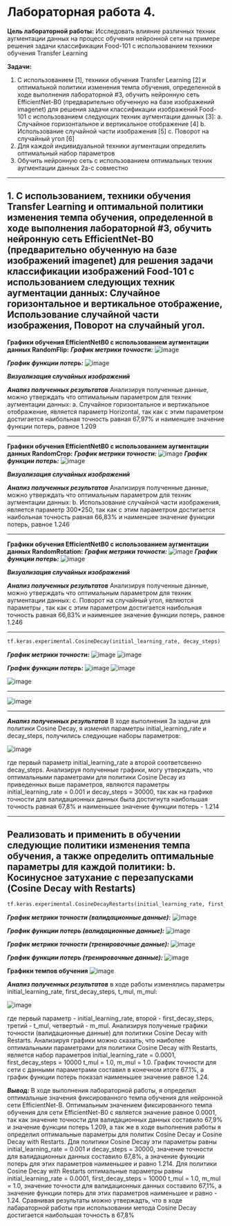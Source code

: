 # Лабораторная работа 4.

**Цель лабораторной работы:**  Исследовать влияние различных техник аугментации
данных на процесс обучения нейронной сети на примере решения задачи классификации
Food-101 с использованием техники обучения Transfer Learning

**Задачи:**

1. С использованием [1], техники обучения Transfer Learning [2] и оптимальной
политики изменения темпа обучения, определенной в ходе выполнения
лабораторной #3, обучить нейронную сеть EfficientNet-B0 (предварительно
обученную на базе изображений imagenet) для решения задачи классификации
изображений Food-101 с использованием следующих техник аугментации данных [3]:
    a. Случайное горизонтальное и вертикальное отображение [4]
    b. Использование случайной части изображения [5]
    c. Поворот на случайный угол [6]
2. Для каждой индивидуальной техники аугментации определить оптимальный набор
параметров
3. Обучить нейронную сеть с использованием оптимальных техник аугментации
данных 2a-с совместно
<hr/>


## 1. С использованием, техники обучения Transfer Learning и оптимальной политики изменения темпа обучения, определенной в ходе выполнения лабораторной #3, обучить нейронную сеть EfficientNet-B0 (предварительно обученную на базе изображений imagenet) для решения задачи классификации изображений Food-101 с использованием следующих техник аугментации данных: Случайное горизонтальное и вертикальное отображение, Использование случайной части изображения, Поворот на случайный угол. ##


**Графики обучения EfficientNetB0 с использованием аугментации данных RandomFlip:**
***График метрики точности:***
![image](https://user-images.githubusercontent.com/56519328/117620529-38fa0280-b179-11eb-99e7-a455d3b72c8b.png)

***График функции потерь:***
![image](https://user-images.githubusercontent.com/56519328/117620614-50d18680-b179-11eb-8fdb-114f32935762.png)


***Визуализация случайных изображений***


***Анализ полученных результатов***
Анализируя полученные данные, можно утверждать что оптимальным параметром для техник аугментации данных: a. Случайное горизонтальное и вертикальное отображение, является параметр Horizontal, так как с этим параметром достигается наибольная точность равная 67,97% и наименшее значение функции потерь, равное 1.209
<hr/>



**Графики обучения EfficientNetB0 с использованием аугментации данных RandomСrop:**
***График метрики точности:***
![image](https://user-images.githubusercontent.com/56519328/117621430-495ead00-b17a-11eb-891f-4b60873eeb6e.png)
***График функции потерь:***
![image](https://user-images.githubusercontent.com/56519328/117621491-57143280-b17a-11eb-84a7-b860092158a4.png)


***Визуализация случайных изображений***


***Анализ полученных результатов***
Анализируя полученные данные, можно утверждать что оптимальным параметром для техник аугментации данных: b. Использование случайной части изображения, является параметр 300*250, так как с этим параметром достигается наибольная точность равная 66,83% и наименшее значение функции потерь, равное 1.246
<hr/>



**Графики обучения EfficientNetB0 с использованием аугментации данных RandomRotation:**
***График метрики точности:***
![image](https://user-images.githubusercontent.com/56519328/117623817-ede1ee80-b17c-11eb-9fee-6a9561b6ba56.png)
***График функции потерь:***
![image](https://user-images.githubusercontent.com/56519328/117623897-fe926480-b17c-11eb-988a-765ccb741958.png)

***Визуализация случайных изображений***


***Анализ полученных результатов***
Анализируя полученные данные, можно утверждать что оптимальным параметром для техник аугментации данных: c. Поворот на случайный угол, являются параметры , так как с этим параметром достигается наибольная точность равная 66,83% и наименшее значение функции потерь, равное 1.246
<hr/>




```python
tf.keras.experimental.CosineDecay(initial_learning_rate, decay_steps)
```

***График метрики точности:***
![image](https://user-images.githubusercontent.com/56519328/116806456-ca43f600-ab35-11eb-85d8-dfe48f2b8490.png)
![image](https://user-images.githubusercontent.com/56519328/116806459-d16b0400-ab35-11eb-90f5-6e8513cc6f9b.png)


***График функции потерь:***
![image](https://user-images.githubusercontent.com/56519328/116806472-e34ca700-ab35-11eb-93c5-339967b5cb71.png)
![image](https://user-images.githubusercontent.com/56519328/116806476-e9db1e80-ab35-11eb-985b-a2e131ee2fc3.png)





 
![image](https://user-images.githubusercontent.com/56519328/116892495-8d145c80-ac38-11eb-8904-f9cc008e89b3.png)

<hr/>



![image](https://user-images.githubusercontent.com/56519328/116894236-7ec74000-ac3a-11eb-9430-a873b6ae9b1e.png)

<hr/>

***Анализ полученных результатов***
В ходе выполнения 3а задачи для политики Cosine Decay, я изменял параметры initial_learning_rate и decay_steps, получились следующие наборы параметров: 

![image](https://user-images.githubusercontent.com/56519328/116862273-2f1e4f80-ac0d-11eb-8c31-60649e886a98.png)

где первый параметр initial_learning_rate а второй соответсвенно decay_steps. Анализируя полученные графики, могу утверждать, что оптимальными параметрами для политики Cosine Decay из приведенных выше параметров, являются параметры initial_learning_rate = 0.001 и decay_steps = 30000, так как на графике точности для валидационных данных была достигнута наибольшая точность равная 67,8% и наименьшее значение функции потерь - 1.214

<hr/>
 
## Реализовать и применить в обучении следующие политики изменения темпа обучения, а также определить оптимальные параметры для каждой политики:  b. Косинусное затухание с перезапусками (Cosine Decay with Restarts)

 ```python
tf.keras.experimental.CosineDecayRestarts(initial_learning_rate, first_decay_steps, t_mul, m_mul)
```
***График метрики точности (валидационные данные):***
 ![image](https://user-images.githubusercontent.com/56519328/116874576-36038d00-ac22-11eb-8cc7-a4845d04174f.png)

***График функции потерь (валидационные данные):***
![image](https://user-images.githubusercontent.com/56519328/116874725-72cf8400-ac22-11eb-97e4-1e9e22c50094.png)

***График метрики точности (тренировочные данные):***
![image](https://user-images.githubusercontent.com/56519328/116874653-54698880-ac22-11eb-9ede-b8b2e9f07a68.png)

***График функции потерь (тренировочные данные):***
![image](https://user-images.githubusercontent.com/56519328/116874875-b1fdd500-ac22-11eb-8585-3e72fa40bac3.png)

 **Графики темпов обучения**
![image](https://user-images.githubusercontent.com/56519328/116874824-9b577e00-ac22-11eb-882a-f3f0174e34cf.png)


***Анализ полученных результатов***
в ходе работы изменялись параметры initial_learning_rate, first_decay_steps, t_mul, m_mul:

![image](https://user-images.githubusercontent.com/56519328/116875584-d5754f80-ac23-11eb-99f3-619e0ec60970.png)

где первый параметр -  initial_learning_rate, второй - first_decay_steps, третий - t_mul, четвертый - m_mul.
Анализируя полученые графики точности (валидационные данные) для политики Cosine Decay with Restarts.  Анализируя графики можно сказать, что наиболее оптимальными параметрами для политики Cosine Decay with Restarts, является набор параметров initial_learning_rate = 0.0001, first_decay_steps = 10000  t_mul =  1.0, m_mul = 1.0. График точности для сети с данными параметрами составил в конечном итоге 67.1%, а график функции потерь показал наименьшее значение равное 1.24.

***Вывод:***
В ходе выполнения лабораторной работы, я определил оптимальные значения фиксированного темпа обучения для нейронной сети EfficientNet-B. Оптимальным значением фиксированного темпа обучения для сети EfficientNet-B0 с является значение равное 0.0001, так как значение точности для валидационных данных составило 67,9% и значение функции потерь 1.209, а так же в ходе выполнения работы я определил оптимальные параметры для политик Cosine Decay и Cosine Decay with Restarts.  Для политики Cosine Decay эти параметры равны initial_learning_rate = 0.001 и decay_steps = 30000, значение точности для валидационных данных составило 67,8%, а значение функции потерь для этих параметров наименьшее и равно 1.214.  Для политики Cosine Decay  with Restarts оптимальные параметры равны initial_learning_rate = 0.0001, first_decay_steps = 10000  t_mul =  1.0, m_mul = 1.0, значение точности для валидационных данных составило 67,1%, а значение функции потерь для этих параметров наименьшее и равно - 1.24. Сравнивая результаты можно утвержадть, что в ходе лабараторной работы при использовании метода  Cosine Decay достигается наибольшая точность в 67,8%


